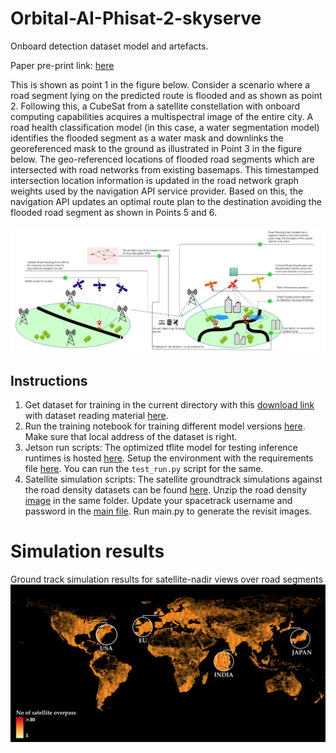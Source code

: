 # Orbital-AI-Phisat-2-skyserve
Onboard detection dataset model and artefacts.

Paper pre-print link: [here](https://arxiv.org/pdf/2405.02868)

This is shown as point 1 in the figure below. Consider a scenario where a road segment lying on the predicted route is flooded and as shown as point 2. Following this, a CubeSat from a satellite constellation with onboard computing capabilities acquires a multispectral image of the entire city.
A road health classification model (in this case, a water segmentation model) identifies the flooded segment as a water mask and downlinks the georeferenced mask to the ground as illustrated in Point 3 in the figure below. The geo-referenced locations of flooded road segments which are intersected with road networks from existing basemaps. This timestamped intersection location information is updated in the road network graph weights used by the navigation API service provider. Based on this, the navigation API updates an optimal route plan to the destination avoiding the flooded road segment as shown in Points 5 and 6.

![alt text](concept.png "Concept diagram")

## Instructions
1. Get dataset for training in the current directory with this [download link](https://zenodo.org/records/10890137) with dataset reading material [here](https://zenodo.org/records/10890137/files/Dataset_Description.pdf?download=1).
2. Run the training notebook for training different model versions [here](SkyServe_Hosted_Notebook_Orbital_AI_challenge_PhiSat_2.ipynb). Make sure that local address of the dataset is right.
3. Jetson run scripts: The optimized tflite model for testing inference runtimes is hosted [here](oai-jetson-testrun). Setup the environment with the requirements file [here](oai-jetson-testrun\requirements.txt). You can run the `test_run.py` script for the same. 
4. Satellite simulation scripts: The satellite groundtrack simulations against the road density datasets can be found [here](). Unzip the road density [image](satellite_simulation_road_density\grip4_area_land_km2_georeference.zip) in the same folder. Update your spacetrack username and password in the [main file](satellite_simulation_road_density\main.py). Run main.py to generate the revisit images. 

# Simulation results
Ground track simulation results for satellite-nadir views over road segments
![alt text](satellite_path_overpass.png "Satellite Road overpass simulations")
